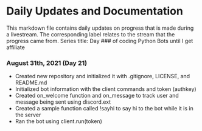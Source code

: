 # Daily Updates and Documentation

This markdown file contains daily updates on progress that is made during a livestream. The corresponding label relates to the stream that the progress came from. Series title: Day ### of coding Python Bots until I get affiliate

### August 31th, 2021 (Day 21)
- Created new repository and initialized it with .gitignore, LICENSE, and README.md
- Initialized bot information with the client commands and token (authkey)
- Created on_welcome function and on_message to track user and message being sent using discord.ext
- Created a sample function called !sayhi to say hi to the bot while it is in the server
- Ran the bot using client.run(token)